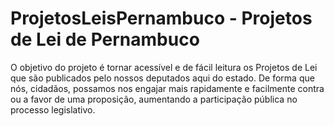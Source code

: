 # ProjetosLeisPernambuco - Projetos de Lei de Pernambuco

O objetivo do projeto é tornar acessível e de fácil leitura os Projetos de Lei que são publicados pelo nossos deputados aqui do estado. De forma que nós, cidadãos, possamos nos engajar mais rapidamente e facilmente contra ou a favor de uma proposição, aumentando a participação pública no processo legislativo.

